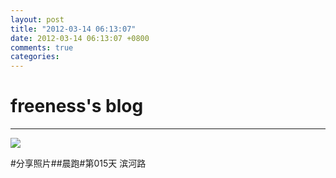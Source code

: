 ```yaml
---
layout: post
title: "2012-03-14 06:13:07"
date: 2012-03-14 06:13:07 +0800
comments: true
categories: 
---
```


# freeness's blog

----------

![](http://okqmqrbgo.bkt.clouddn.com/201203140613071.jpg)

>
\#分享照片\#\#晨跑\#第015天 滨河路